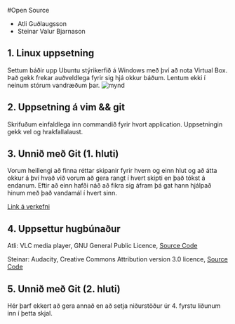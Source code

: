 #Open Source

* Atli Guðlaugsson
* Steinar Valur Bjarnason

## 1. Linux uppsetning


Settum báðir upp Ubuntu stýrikerfið á Windows með því að nota Virtual Box. Það gekk frekar auðveldlega fyrir sig hjá okkur báðum. Lentum ekki í neinum stórum vandræðum þar.
![mynd](https://fbcdn-sphotos-h-a.akamaihd.net/hphotos-ak-prn2/v/1373061_10201521885521327_778852203_n.jpg?oh=410426c2a2cb81a57b1f997c8851bac9&oe=525E5DE2&__gda__=1381988895_4f276731bf46632e22bc4fe38f51dca8)
## 2. Uppsetning á vim && git
Skrifuðum einfaldlega inn commandið fyrir hvort application. Uppsetningin gekk vel og hrakfallalaust.

## 3. Unnið með Git (1. hluti)

Vorum heillengi að finna réttar skipanir fyrir hvern og einn hlut og að átta okkur á því hvað við vorum að gera rangt í hvert skipti en það tókst á endanum.
Eftir að einn hafði náð að fikra sig áfram þá gat hann hjálpað hinum með það vandamál í hvert sinn. 

[Link á verkefni](https://github.com/steinarvb/INTOPrufa)

## 4. Uppsettur hugbúnaður

Atli: 
VLC media player,
GNU General Public Licence,
[Source Code](http://www.videolan.org/vlc/download-sources.html)

Steinar: 
Audacity,
Creative Commons Attribution version 3.0 licence,
[Source Code](http://audacity.sourceforge.net/download/source)

## 5. Unnið með Git (2. hluti)

Hér þarf ekkert að gera annað en að setja niðurstöður úr 4. fyrstu liðunum inn í þetta skjal.
